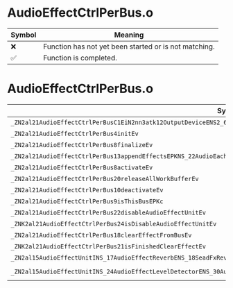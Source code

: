 # AudioEffectCtrlPerBus.o
| Symbol | Meaning 
| ------------- | ------------- 
| :x: | Function has not yet been started or is not matching. 
| :white_check_mark: | Function is completed. 


# AudioEffectCtrlPerBus.o
| Symbol (Mangled) | Symbol (Demangled) | Decompiled? |
| ------------- |  ------------- | ------------- |
| `_ZN2al21AudioEffectCtrlPerBusC1EiN2nn3atk12OutputDeviceENS2_6AuxBusE` | `al::AudioEffectCtrlPerBus::AudioEffectCtrlPerBus(int,nn::atk::OutputDevice,nn::atk::AuxBus)` | :x: |
| `_ZN2al21AudioEffectCtrlPerBus4initEv` | `al::AudioEffectCtrlPerBus::init(void)` | :x: |
| `_ZN2al21AudioEffectCtrlPerBus8finalizeEv` | `al::AudioEffectCtrlPerBus::finalize(void)` | :x: |
| `_ZN2al21AudioEffectCtrlPerBus13appendEffectsEPKNS_22AudioEachBusEffectInfoE` | `al::AudioEffectCtrlPerBus::appendEffects(al::AudioEachBusEffectInfo const*)` | :x: |
| `_ZN2al21AudioEffectCtrlPerBus8activateEv` | `al::AudioEffectCtrlPerBus::activate(void)` | :x: |
| `_ZN2al21AudioEffectCtrlPerBus20releaseAllWorkBufferEv` | `al::AudioEffectCtrlPerBus::releaseAllWorkBuffer(void)` | :x: |
| `_ZN2al21AudioEffectCtrlPerBus10deactivateEv` | `al::AudioEffectCtrlPerBus::deactivate(void)` | :x: |
| `_ZN2al21AudioEffectCtrlPerBus9isThisBusEPKc` | `al::AudioEffectCtrlPerBus::isThisBus(char const*)` | :x: |
| `_ZN2al21AudioEffectCtrlPerBus22disableAudioEffectUnitEv` | `al::AudioEffectCtrlPerBus::disableAudioEffectUnit(void)` | :x: |
| `_ZNK2al21AudioEffectCtrlPerBus24isDisableAudioEffectUnitEv` | `al::AudioEffectCtrlPerBus::isDisableAudioEffectUnit(void)const` | :x: |
| `_ZN2al21AudioEffectCtrlPerBus18clearEffectFromBusEv` | `al::AudioEffectCtrlPerBus::clearEffectFromBus(void)` | :x: |
| `_ZNK2al21AudioEffectCtrlPerBus21isFinishedClearEffectEv` | `al::AudioEffectCtrlPerBus::isFinishedClearEffect(void)const` | :x: |
| `_ZN2al15AudioEffectUnitINS_17AudioEffectReverbENS_18SeadFxReverbParamsEE12appendEffectEPKNS_19AudioEffectProcInfoEi` | `al::AudioEffectUnit<al::AudioEffectReverb,al::SeadFxReverbParams>::appendEffect(al::AudioEffectProcInfo const*,int)` | :x: |
| `_ZN2al15AudioEffectUnitINS_24AudioEffectLevelDetectorENS_30AudioEffectParamsLevelDetectorEE12appendEffectEPKNS_19AudioEffectProcInfoEi` | `al::AudioEffectUnit<al::AudioEffectLevelDetector,al::AudioEffectParamsLevelDetector>::appendEffect(al::AudioEffectProcInfo const*,int)` | :x: |
